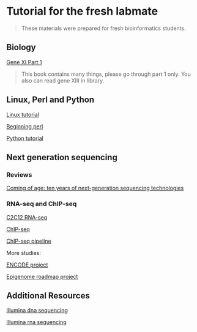 # Tutorial for the fresh labmate

> These materials were prepared for fresh bioinformatics students.

## Biology

[Gene XI Part 1](https://ms2016asab.files.wordpress.com/2016/09/lewins-genes-xi.pdf)

> This book contains many things, please go through part 1 only.
> You also can read gene XIII in library.

## Linux, Perl and Python

[Linux tutorial](http://cn.linux.vbird.org/linux_basic/linux_basic.php)

[Beginning perl](http://www.perl.org/books/beginning-perl/)

[Python tutorial](https://www.liaoxuefeng.com/wiki/0014316089557264a6b348958f449949df42a6d3a2e542c000)

## Next generation sequencing

### Reviews

[Coming of age: ten years of next-generation sequencing technologies](https://www.nature.com/articles/nrg.2016.49)

### RNA-seq and ChIP-seq

[C2C12 RNA-seq](https://www.nature.com/articles/nbt.1621)

[ChIP-seq](https://www.sciencedirect.com/science/article/pii/S0092867407006009)

[ChIP-seq pipeline](https://genome.cshlp.org/content/22/9/1813.long)

More studies:

[ENCODE project](http://www.nature.com/encode/#/threads)

[Epigenome roadmap project](http://www.nature.com/collections/vbqgtr/)

## Additional Resources

[Illumina dna sequencing](https://www.illumina.com/content/dam/illumina-marketing/documents/products/research_reviews/dna-sequencing-methods-review-web.pdf)

[Illumina rna sequencing](https://www.illumina.com/content/dam/illumina-marketing/documents/products/research_reviews/rna-sequencing-methods-review-web.pdf)


